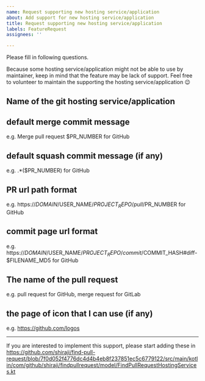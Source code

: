 ```yaml
---
name: Request supporting new hosting service/application
about: Add support for new hosting service/application
title: Request supporting new hosting service/application
labels: FeatureRequest
assignees: ''

---
```


Please fill in following questions. 

Because some hosting service/application might not be able to use by maintainer, keep in mind that the feature may be lack of support. Feel free to volunteer to maintain the supporting the hosting service/application :wink: 

## Name of the git hosting service/application

## default merge commit message
e.g. Merge pull request $PR_NUMBER for GitHub

## default squash commit message (if any)
e.g. .*($PR_NUMBER) for GitHub

## PR url path format 
e.g. https://$DOMAIN/$USER_NAME/$PROJECT_REPO/pull/$PR_NUMBER for GitHub

## commit page url format
e.g. https://$DOMAIN/$USER_NAME/$PROJECT_REPO/commit/$COMMIT_HASH#diff-$FILENAME_MD5 for GitHub

## The name of the pull request
e.g. pull request for GitHub, merge request for GitLab

## the page of icon that I can use (if any)
e.g. https://github.com/logos

---

If you are interested to implement this support, please start adding these in https://github.com/shiraji/find-pull-request/blob/7f0d052f4776dc4d4b4eb8f237851ec5c6779122/src/main/kotlin/com/github/shiraji/findpullrequest/model/FindPullRequestHostingServices.kt
